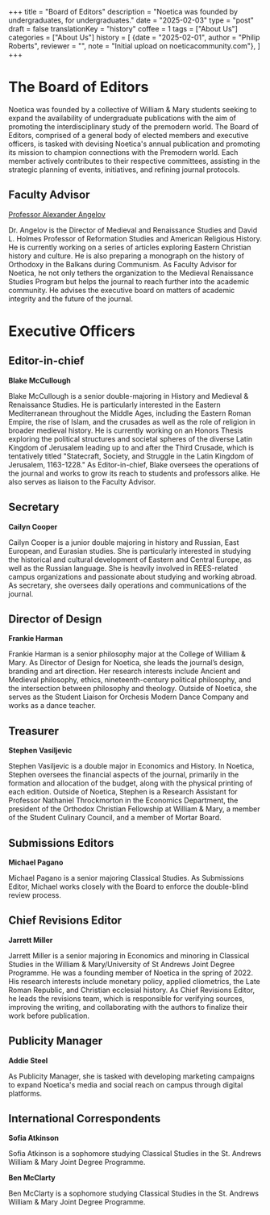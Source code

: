 +++
title = "Board of Editors"
description = "Noetica was founded by undergraduates, for undergraduates."
date = "2025-02-03"
type = "post"
draft = false
translationKey = "history"
coffee = 1
tags = ["About Us"]
categories = ["About Us"]
history = [
  {date = "2025-02-01", author = "Philip Roberts", reviewer = "", note = "Initial upload on noeticacommunity.com"},
]
+++

# The Board of Editors
Noetica was founded by a collective of William & Mary students seeking to expand the availability of undergraduate publications with the aim of promoting the interdisciplinary study of the premodern world. The Board of Editors, comprised of a general body of elected members and executive officers, is tasked with devising Noetica's annual publication and promoting its mission to champion connections with the Premodern world. Each member actively contributes to their respective committees, assisting in the strategic planning of events, initiatives, and refining journal protocols.

## Faculty Advisor
[Professor Alexander Angelov](https://www.wm.edu/as/religiousstudies/faculty/angelov_a.php)

Dr. Angelov is the Director of Medieval and Renaissance Studies and David L. Holmes Professor of Reformation Studies and American Religious History. He is currently working on a series of articles exploring Eastern Christian history and culture. He is also preparing a monograph on the history of Orthodoxy in the Balkans during Communism. As Faculty Advisor for Noetica, he not only tethers the organization to the Medieval Renaissance Studies Program but helps the journal to reach further into the academic community. He advises the executive board on matters of academic integrity and the future of the journal.

# Executive Officers
## Editor-in-chief
**Blake McCullough**

Blake McCullough is a senior double-majoring in History and Medieval & Renaissance Studies. He is particularly interested in the Eastern Mediterranean throughout the Middle Ages, including the Eastern Roman Empire, the rise of Islam, and the crusades as well as the role of religion in broader medieval history. He is currently working on an Honors Thesis exploring the political structures and societal spheres of the diverse Latin Kingdom of Jerusalem leading up to and after the Third Crusade, which is tentatively titled "Statecraft, Society, and Struggle in the Latin Kingdom of Jerusalem, 1163-1228." As Editor-in-chief, Blake oversees the operations of the journal and works to grow its reach to students and professors alike. He also serves as liaison to the Faculty Advisor.

## Secretary
**Cailyn Cooper**

Cailyn Cooper is a junior double majoring in history and Russian, East European, and Eurasian studies. She is particularly interested in studying the historical and cultural development of Eastern and Central Europe, as well as the Russian language. She is heavily involved in REES-related campus organizations and passionate about studying and working abroad. As secretary, she oversees daily operations and communications of the journal.

## Director of Design
**Frankie Harman**

Frankie Harman is a senior philosophy major at the College of William & Mary. As Director of Design for Noetica, she leads the journal’s design, branding and art direction. Her research interests include Ancient and Medieval philosophy, ethics, nineteenth-century political philosophy, and the intersection between philosophy and theology. Outside of Noetica, she serves as the Student Liaison for Orchesis Modern Dance Company and works as a dance teacher.

## Treasurer
**Stephen Vasiljevic**

Stephen Vasiljevic is a double major in Economics and History. In Noetica, Stephen oversees the financial aspects of the journal, primarily in the formation and allocation of the budget, along with the physical printing of each edition. Outside of Noetica, Stephen is a Research Assistant for Professor Nathaniel Throckmorton in the Economics Department, the president of the Orthodox Christian Fellowship at William & Mary, a member of the Student Culinary Council, and a member of Mortar Board.

## Submissions Editors
**Michael Pagano**

Michael Pagano is a senior majoring Classical Studies. As Submissions Editor, Michael works closely with the Board to enforce the double-blind review process.

## Chief Revisions Editor
**Jarrett Miller**

Jarrett Miller is a senior majoring in Economics and minoring in Classical Studies in the William & Mary/University of St Andrews Joint Degree Programme. He was a founding member of Noetica in the spring of 2022. His research interests include monetary policy, applied cliometrics, the Late Roman Republic, and Christian ecclesial history. As Chief Revisions Editor, he leads the revisions team, which is responsible for verifying sources, improving the writing, and collaborating with the authors to finalize their work before publication. 

## Publicity Manager
**Addie Steel**

As Publicity Manager, she is tasked with developing marketing campaigns to expand Noetica's media and social reach on campus through digital platforms.

## International Correspondents
**Sofia Atkinson**

Sofia Atkinson is a sophomore studying Classical Studies in the St. Andrews William & Mary Joint Degree Programme.

**Ben McClarty**

Ben McClarty is a sophomore studying Classical Studies in the St. Andrews William & Mary Joint Degree Programme.